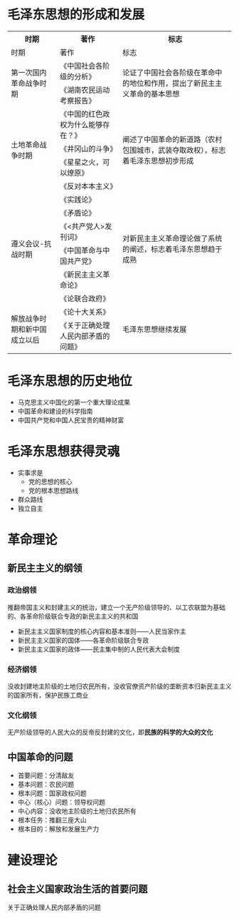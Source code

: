 <head>

<link rel="stylesheet" href="my_style.css" />

</head>

# 毛泽东思想的形成和发展

<table>
<tr><th>时期</th><th>著作</th><th>标志</th></tr>
<tr><td>时期</td><td>著作</td><td>标志</td></tr>
<tr><td rowspan = 2>第一次国内革命战争时期</td><td>《中国社会各阶级的分析》</td><td rowspan = 2>论证了中国社会各阶级在革命中的地位和作用，提出了新民主主义革命的基本思想</td></tr>
<tr><td>《湖南农民运动考察报告》</td></tr>
<tr><td rowspan = 4>土地革命战争时期</td><td>《中国的红色政权为什么能够存在？》</td><td rowspan = 4>阐述了中国革命的新道路（农村包围城市，武装夺取政权），标志着毛泽东思想初步形成</td></tr>
<tr><td>《井冈山的斗争》</td></tr>
<tr><td>《星星之火，可以燎原》</td></tr>
<tr><td>《反对本本主义》</td></tr>
<tr><td rowspan= 6>遵义会议-抗战时期</td><td>《实践论》</td><td rowspan = 6>对新民主主义革命理论做了系统的阐述，标志着毛泽东思想趋于成熟</td></tr>
<tr><td>《矛盾论》</td></tr>
<tr><td>《<共产党人>发刊词》</td></tr>
<tr><td>《中国革命与中国共产党》</td></tr>
<tr><td>《新民主主义革命论》</td></tr>
<tr><td>《论联合政府》</td></tr>
<tr><td rowspan = 2>解放战争时期和新中国成立以后</td><td>《论十大关系》</td><td rowspan = 2>毛泽东思想继续发展</td></tr>
<tr><td>《关于正确处理人民内部矛盾的问题》</td></tr>
</table>

# 毛泽东思想的历史地位

- 马克思主义中国化的第一个重大理论成果
- 中国革命和建设的科学指南
- 中国共产党和中国人民宝贵的精神财富

# 毛泽东思想获得灵魂

- 实事求是
  - 党的思想的核心
  - 党的根本思想路线
- 群众路线
- 独立自主

# 革命理论

## 新民主主义的纲领

### 政治纲领

推翻帝国主义和封建主义的统治，建立一个无产阶级领导的、以工农联盟为基础的、各革命阶级联合专政的新民主主义的共和国

- 新民主主义国家制度的核心内容和基本准则——人民当家作主
- 新民主主义国家的国体——各革命阶级联合专政
- 新民主主义国家的政体——民主集中制的人民代表大会制度

### 经济纲领

没收封建地主阶级的土地归农民所有，没收官僚资产阶级的垄断资本归新民主主义的国家所有，保护民族工商业

### 文化纲领

无产阶级领导的人民大众的反帝反封建的文化，即**民族的科学的大众的文化**

## 中国革命的问题

- 首要问题：分清敌友
- 基本问题：农民问题
- 根本问题：国家政权问题
- 中心（核心）问题：领导权问题
- 中心内容：没收地主阶级的土地归农民所有
- 根本任务：推翻三座大山
- 根本目的：解放和发展生产力

# 建设理论

## 社会主义国家政治生活的首要问题

关于正确处理人民内部矛盾的问题